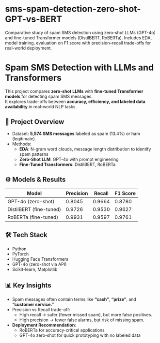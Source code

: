 # sms-spam-detection-zero-shot-GPT-vs-BERT
Comparative study of spam SMS detection using zero-shot LLMs (GPT-4o) and fine-tuned Transformer models (DistilBERT, RoBERTa). Includes EDA, model training, evaluation on F1 score with precision–recall trade-offs for real-world deployment.


# Spam SMS Detection with LLMs and Transformers

This project compares **zero-shot LLMs** with **fine-tuned Transformer models** for detecting spam SMS messages.  
It explores trade-offs between **accuracy, efficiency, and labeled data availability** in real-world NLP tasks.  

## 📌 Project Overview
- Dataset: **5,574 SMS messages** labeled as spam (13.4%) or ham (legitimate).  
- Methods:
  - **EDA**: N-gram word clouds, message length distribution to identify spam patterns  
  - **Zero-Shot LLM**: GPT-4o with prompt engineering  
  - **Fine-Tuned Transformers**: DistilBERT, RoBERTa  

## ⚙️ Models & Results

| Model                     | Precision | Recall | F1 Score |
|----------------------------|-----------|--------|----------|
| GPT-4o (zero-shot)         | 0.8045    | 0.9664 | 0.8780   |
| DistilBERT (fine-tuned)    | 0.9726    | 0.9530 | 0.9627   |
| RoBERTa (fine-tuned)       | 0.9931    | 0.9597 | 0.9761   |

## 🛠️ Tech Stack
- Python  
- PyTorch  
- Hugging Face Transformers  
- GPT-4o (zero-shot via API)  
- Scikit-learn, Matplotlib  

## 📊 Key Insights
- Spam messages often contain terms like **“cash”**, **“prize”**, and **“customer service.”**  
- Precision vs Recall trade-off:  
  - High recall → safer (fewer missed spam), but more false positives.  
  - High precision → fewer false alarms, but risk of missing spam.  
- **Deployment Recommendation**:  
  - RoBERTa for accuracy-critical applications  
  - GPT-4o zero-shot for quick prototyping with no labeled data  
